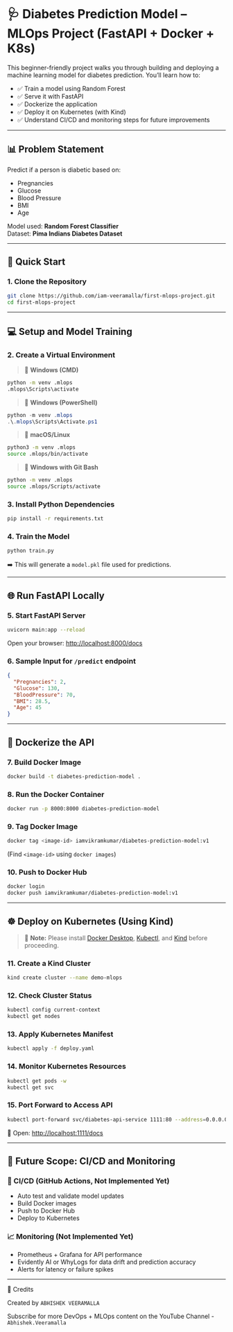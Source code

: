 # 🩺 Diabetes Prediction Model – MLOps Project (FastAPI + Docker + K8s)

This beginner-friendly project walks you through building and deploying a machine learning model for diabetes prediction. You’ll learn how to:

- ✅ Train a model using Random Forest
- ✅ Serve it with FastAPI
- ✅ Dockerize the application
- ✅ Deploy it on Kubernetes (with Kind)
- ✅ Understand CI/CD and monitoring steps for future improvements

---

## 📊 Problem Statement

Predict if a person is diabetic based on:

- Pregnancies
- Glucose
- Blood Pressure
- BMI
- Age

Model used: **Random Forest Classifier**  
Dataset: **Pima Indians Diabetes Dataset**

---

## 🚀 Quick Start

### 1. Clone the Repository

```bash
git clone https://github.com/iam-veeramalla/first-mlops-project.git
cd first-mlops-project
```

---

## 💻 Setup and Model Training

### 2. Create a Virtual Environment

> 🔹 **Windows (CMD)**

```cmd
python -m venv .mlops
.mlops\Scripts\activate
```

> 🔹 **Windows (PowerShell)**

```powershell
python -m venv .mlops
.\.mlops\Scripts\Activate.ps1
```

> 🔹 **macOS/Linux**

```bash
python3 -m venv .mlops
source .mlops/bin/activate
```

> 🔹 **Windows with Git Bash**

```bash
python -m venv .mlops
source .mlops/Scripts/activate
```

### 3. Install Python Dependencies

```bash
pip install -r requirements.txt
```

### 4. Train the Model

```bash
python train.py
```

➡️ This will generate a `model.pkl` file used for predictions.

---

## 🌐 Run FastAPI Locally

### 5. Start FastAPI Server

```bash
uvicorn main:app --reload
```

Open your browser: [http://localhost:8000/docs](http://localhost:8000/docs)

### 6. Sample Input for `/predict` endpoint

```json
{
  "Pregnancies": 2,
  "Glucose": 130,
  "BloodPressure": 70,
  "BMI": 28.5,
  "Age": 45
}
```

---

## 🐳 Dockerize the API

### 7. Build Docker Image

```bash
docker build -t diabetes-prediction-model .
```

### 8. Run the Docker Container

```bash
docker run -p 8000:8000 diabetes-prediction-model
```

### 9. Tag Docker Image

```bash
docker tag <image-id> iamvikramkumar/diabetes-prediction-model:v1
```

(Find `<image-id>` using `docker images`)

### 10. Push to Docker Hub

```bash
docker login
docker push iamvikramkumar/diabetes-prediction-model:v1
```

---

## ☸️ Deploy on Kubernetes (Using Kind)

> 📝 **Note:** Please install [Docker Desktop](https://docs.docker.com/get-started/get-docker/), [Kubectl](https://kubernetes.io/docs/tasks/tools/), and [Kind](https://kind.sigs.k8s.io/) before proceeding.

### 11. Create a Kind Cluster

```bash
kind create cluster --name demo-mlops
```

### 12. Check Cluster Status

```bash
kubectl config current-context
kubectl get nodes
```

### 13. Apply Kubernetes Manifest

```bash
kubectl apply -f deploy.yaml
```

### 14. Monitor Kubernetes Resources

```bash
kubectl get pods -w
kubectl get svc
```

### 15. Port Forward to Access API

```bash
kubectl port-forward svc/diabetes-api-service 1111:80 --address=0.0.0.0
```

🔗 Open: [http://localhost:1111/docs](http://localhost:1111/docs)

---

## 🔄 Future Scope: CI/CD and Monitoring

### 🧪 CI/CD (GitHub Actions, Not Implemented Yet)

- Auto test and validate model updates
- Build Docker images
- Push to Docker Hub
- Deploy to Kubernetes

### 📈 Monitoring (Not Implemented Yet)

- Prometheus + Grafana for API performance
- Evidently AI or WhyLogs for data drift and prediction accuracy
- Alerts for latency or failure spikes

---

🙌 Credits

Created by `ABHISHEK VEERAMALLA`

Subscribe for more DevOps + MLOps content on the YouTube Channel - `Abhishek.Veeramalla`
